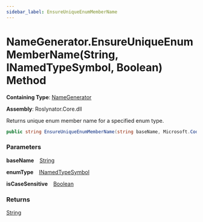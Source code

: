 ```yaml
---
sidebar_label: EnsureUniqueEnumMemberName
---
```


# NameGenerator\.EnsureUniqueEnumMemberName\(String, INamedTypeSymbol, Boolean\) Method

**Containing Type**: [NameGenerator](../index.md)

**Assembly**: Roslynator\.Core\.dll

  
Returns unique enum member name for a specified enum type\.

```csharp
public string EnsureUniqueEnumMemberName(string baseName, Microsoft.CodeAnalysis.INamedTypeSymbol enumType, bool isCaseSensitive = true)
```

### Parameters

**baseName** &ensp; [String](https://docs.microsoft.com/en-us/dotnet/api/system.string)

**enumType** &ensp; [INamedTypeSymbol](https://docs.microsoft.com/en-us/dotnet/api/microsoft.codeanalysis.inamedtypesymbol)

**isCaseSensitive** &ensp; [Boolean](https://docs.microsoft.com/en-us/dotnet/api/system.boolean)

### Returns

[String](https://docs.microsoft.com/en-us/dotnet/api/system.string)

